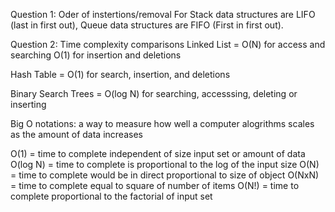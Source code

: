 Question 1: Oder of instertions/removal
For Stack data structures are LIFO (last in first out), Queue data structures are FIFO (First in first out).

Question 2: Time complexity comparisons
Linked List = O(N) for access and searching
              O(1) for insertion and deletions

Hash Table = O(1) for search, insertion, and deletions

Binary Search Trees = O(log N) for searching, accesssing, deleting or inserting

Big O notations: a way to measure how well a computer alogrithms scales as the                     amount of data increases

O(1) = time to complete independent of size input set or amount of data
O(log N) = time to complete is proportional to the log of the input size
O(N) = time to complete would be in direct proportional to size of object
O(NxN) = time to complete equal to square of number of items
O(N!) = time to complete proportional to the factorial of input set
